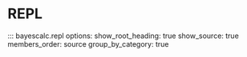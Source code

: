 # REPL

::: bayescalc.repl
    options:
      show_root_heading: true
      show_source: true
      members_order: source
      group_by_category: true
